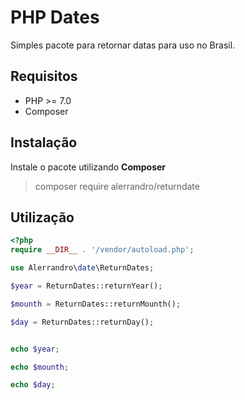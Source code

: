 # PHP Dates

Simples pacote para retornar datas para uso no Brasil.

## Requisitos 

- PHP >= 7.0
- Composer

## Instalação
Instale o pacote utilizando **Composer**
> composer require alerrandro/returndate


## Utilização

```php
<?php
require __DIR__ . '/vendor/autoload.php';

use Alerrandro\date\ReturnDates;

$year = ReturnDates::returnYear();

$mounth = ReturnDates::returnMounth();

$day = ReturnDates::returnDay();


echo $year;

echo $mounth;

echo $day;

```


